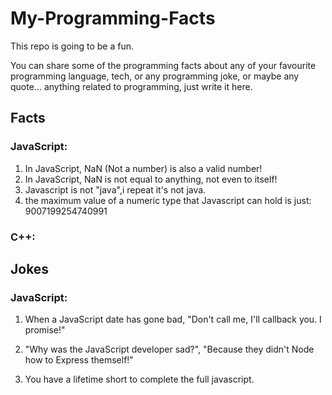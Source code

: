 # My-Programming-Facts

This repo is going to be a fun.

You can share some of the programming facts about any of your favourite programming language, tech, or any programming joke, or maybe any quote... anything related to programming, just write it here.

## Facts

### JavaScript: 
  1. In JavaScript, NaN (Not a number) is also a valid number!
  2. In JavaScript, NaN is not equal to anything, not even to itself!
  3. Javascript is not "java",i repeat it's not java.
  4. the maximum value of a numeric type that Javascript can hold is just: 9007199254740991
  
### C++:
  
  
## Jokes

### JavaScript:
  1. When a JavaScript date has gone bad, "Don't call me, I'll callback you. I promise!"

  2. "Why was the JavaScript developer sad?",
              "Because they didn't Node how to Express themself!"
              
  3. You have a lifetime short to complete the full javascript.
